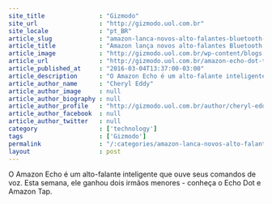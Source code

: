 ```yaml
---
site_title               : "Gizmodo"
site_url                 : "http://gizmodo.uol.com.br"
site_locale              : "pt_BR"
article_slug             : "amazon-lanca-novos-alto-falantes-bluetooth-inteligentes-que-respondem-a-sua-voz"
article_title            : "Amazon lança novos alto-falantes Bluetooth inteligentes que respondem à sua voz"
article_image            : "http://gizmodo.uol.com.br/wp-content/blogs.dir/8/files/2016/03/amazon-echo-dot-tap-1.jpg"
article_url              : "http://gizmodo.uol.com.br/amazon-echo-dot-tap/"
article_published_at     : "2016-03-04T13:37:00-03:00"
article_description      : "O Amazon Echo é um alto-falante inteligente que ouve seus comandos de voz. Esta semana, ele ganhou dois irmãos menores - conheça o Echo Dot e Amazon Tap."
article_author_name      : "Cheryl Eddy"
article_author_image     : null
article_author_biography : null
article_author_profile   : "http://gizmodo.uol.com.br/author/cheryl-eddy/"
article_author_facebook  : null
article_author_twitter   : null
category                 : ['technology']
tags                     : ['Gizmodo']
permalink                : "/:categories/amazon-lanca-novos-alto-falantes-bluetooth-inteligentes-que-respondem-a-sua-voz/"
layout                   : post
---
```


O Amazon Echo é um alto-falante inteligente que ouve seus comandos de voz. Esta semana, ele ganhou dois irmãos menores - conheça o Echo Dot e Amazon Tap.

